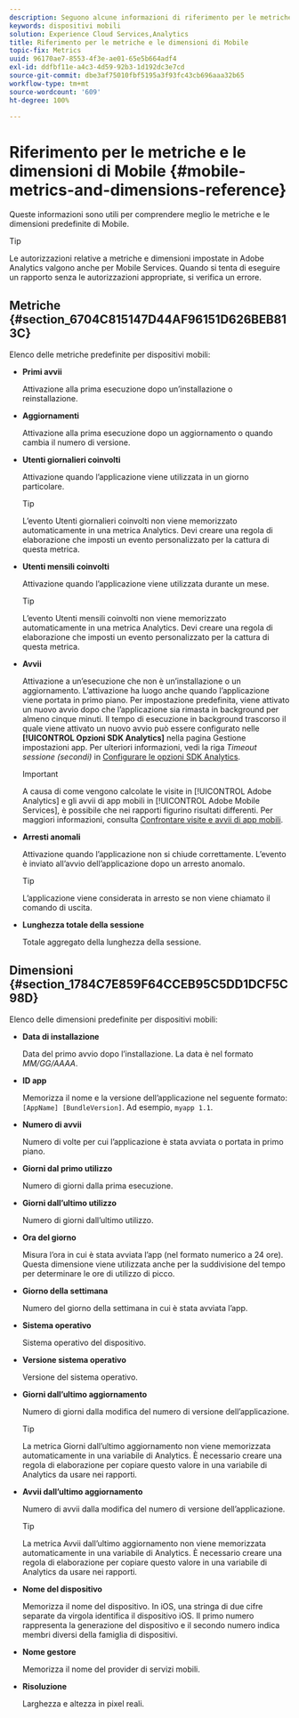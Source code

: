 ```yaml
---
description: Seguono alcune informazioni di riferimento per le metriche e le dimensioni predefinite di Mobile.
keywords: dispositivi mobili
solution: Experience Cloud Services,Analytics
title: Riferimento per le metriche e le dimensioni di Mobile
topic-fix: Metrics
uuid: 96170ae7-8553-4f3e-ae01-65e5b664adf4
exl-id: ddfbf11e-a4c3-4d59-92b3-1d192dc3e7cd
source-git-commit: dbe3af75010fbf5195a3f93fc43cb696aaa32b65
workflow-type: tm+mt
source-wordcount: '609'
ht-degree: 100%

---
```


# Riferimento per le metriche e le dimensioni di Mobile {#mobile-metrics-and-dimensions-reference}

Queste informazioni sono utili per comprendere meglio le metriche e le dimensioni predefinite di Mobile.

>[!TIP]
>
>Le autorizzazioni relative a metriche e dimensioni impostate in Adobe Analytics valgono anche per Mobile Services. Quando si tenta di eseguire un rapporto senza le autorizzazioni appropriate, si verifica un errore.

## Metriche {#section_6704C815147D44AF96151D626BEB813C}

Elenco delle metriche predefinite per dispositivi mobili:

* **Primi avvii**

   Attivazione alla prima esecuzione dopo un’installazione o reinstallazione.

* **Aggiornamenti**

   Attivazione alla prima esecuzione dopo un aggiornamento o quando cambia il numero di versione.

* **Utenti giornalieri coinvolti**

   Attivazione quando l’applicazione viene utilizzata in un giorno particolare.

   >[!TIP]
   >
   >L’evento Utenti giornalieri coinvolti non viene memorizzato automaticamente in una metrica Analytics. Devi creare una regola di elaborazione che imposti un evento personalizzato per la cattura di questa metrica.

* **Utenti mensili coinvolti**

   Attivazione quando l’applicazione viene utilizzata durante un mese.

   >[!TIP]
   >L’evento Utenti mensili coinvolti non viene memorizzato automaticamente in una metrica Analytics. Devi creare una regola di elaborazione che imposti un evento personalizzato per la cattura di questa metrica.

* **Avvii**

   Attivazione a un’esecuzione che non è un’installazione o un aggiornamento. L’attivazione ha luogo anche quando l’applicazione viene portata in primo piano. Per impostazione predefinita, viene attivato un nuovo avvio dopo che l’applicazione sia rimasta in background per almeno cinque minuti. Il tempo di esecuzione in background trascorso il quale viene attivato un nuovo avvio può essere configurato nelle **[!UICONTROL Opzioni SDK Analytics]** nella pagina Gestione impostazioni app. Per ulteriori informazioni, vedi la riga *Timeout sessione (secondi)* in [Configurare le opzioni SDK Analytics](/help/using/c-manage-app-settings/c-mob-confg-app/t-config-analytics/t-config-analytics.md).

   >[!IMPORTANT]
   >A causa di come vengono calcolate le visite in [!UICONTROL Adobe Analytics] e gli avvii di app mobili in [!UICONTROL Adobe Mobile Services], è possibile che nei rapporti figurino risultati differenti. Per maggiori informazioni, consulta [Confrontare visite e avvii di app mobili](https://helpx.adobe.com/it/analytics/kb/compare-visits-and-mobile-app-launches.html).

* **Arresti anomali**

   Attivazione quando l’applicazione non si chiude correttamente. L’evento è inviato all’avvio dell’applicazione dopo un arresto anomalo.

   >[!TIP]
   >L’applicazione viene considerata in arresto se non viene chiamato il comando di uscita.

* **Lunghezza totale della sessione**

   Totale aggregato della lunghezza della sessione.

## Dimensioni {#section_1784C7E859F64CCEB95C5DD1DCF5C98D}

Elenco delle dimensioni predefinite per dispositivi mobili:

* **Data di installazione**

   Data del primo avvio dopo l’installazione. La data è nel formato *MM/GG/AAAA*.

* **ID app**

   Memorizza il nome e la versione dell’applicazione nel seguente formato: `[AppName] [BundleVersion]`. Ad esempio, `myapp 1.1`.

* **Numero di avvii**

   Numero di volte per cui l’applicazione è stata avviata o portata in primo piano.

* **Giorni dal primo utilizzo**

   Numero di giorni dalla prima esecuzione.

* **Giorni dall’ultimo utilizzo**

   Numero di giorni dall’ultimo utilizzo.

* **Ora del giorno**

   Misura l’ora in cui è stata avviata l’app (nel formato numerico a 24 ore). Questa dimensione viene utilizzata anche per la suddivisione del tempo per determinare le ore di utilizzo di picco.

* **Giorno della settimana**

   Numero del giorno della settimana in cui è stata avviata l’app.

* **Sistema operativo**

   Sistema operativo del dispositivo.

* **Versione sistema operativo**

   Versione del sistema operativo.

* **Giorni dall’ultimo aggiornamento**

   Numero di giorni dalla modifica del numero di versione dell’applicazione.

   >[!TIP]
   >
   >La metrica Giorni dall’ultimo aggiornamento non viene memorizzata automaticamente in una variabile di Analytics. È necessario creare una regola di elaborazione per copiare questo valore in una variabile di Analytics da usare nei rapporti.

* **Avvii dall’ultimo aggiornamento**

   Numero di avvii dalla modifica del numero di versione dell’applicazione.

   >[!TIP]
   >
   >La metrica Avvii dall’ultimo aggiornamento non viene memorizzata automaticamente in una variabile di Analytics. È necessario creare una regola di elaborazione per copiare questo valore in una variabile di Analytics da usare nei rapporti.

* **Nome del dispositivo**

   Memorizza il nome del dispositivo. In iOS, una stringa di due cifre separate da virgola identifica il dispositivo iOS. Il primo numero rappresenta la generazione del dispositivo e il secondo numero indica membri diversi della famiglia di dispositivi.

* **Nome gestore**

   Memorizza il nome del provider di servizi mobili.

* **Risoluzione**

   Larghezza e altezza in pixel reali.
